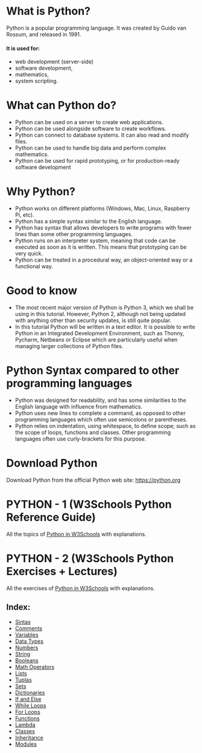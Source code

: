 # What is Python?

Python is a popular programming language. It was created by Guido van Rossum, and released in 1991.

#### It is used for:

- web development (server-side)
- software development,
- mathematics,
- system scripting.

# What can Python do?

- Python can be used on a server to create web applications.
- Python can be used alongside software to create workflows.
- Python can connect to database systems. It can also read and modify files.
- Python can be used to handle big data and perform complex mathematics.
- Python can be used for rapid prototyping, or for production-ready software development

# Why Python?

- Python works on different platforms (Windows, Mac, Linux, Raspberry Pi, etc).
- Python has a simple syntax similar to the English language.
- Python has syntax that allows developers to write programs with fewer lines than some other programming languages.
- Python runs on an interpreter system, meaning that code can be executed as soon as it is written. This means that prototyping can be very quick.
- Python can be treated in a procedural way, an object-oriented way or a functional way.

# Good to know

- The most recent major version of Python is Python 3, which we shall be using in this tutorial. However, Python 2, although not being updated with anything other than security updates, is still quite popular.
- In this tutorial Python will be written in a text editor. It is possible to write Python in an Integrated Development Environment, such as Thonny, Pycharm, Netbeans or Eclipse which are particularly useful when managing larger collections of Python files.

# Python Syntax compared to other programming languages

- Python was designed for readability, and has some similarities to the English language with influence from mathematics.
- Python uses new lines to complete a command, as opposed to other programming languages which often use semicolons or parentheses.
- Python relies on indentation, using whitespace, to define scope; such as the scope of loops, functions and classes. Other programming languages often use curly-brackets for this purpose.

# Download Python

Download Python from the official Python web site: https://python.org

# PYTHON - 1 (W3Schools Python Reference Guide)

All the topics of [Python in W3Schools](https://w3schools.com/python) with explanations.

# PYTHON - 2 (W3Schools Python Exercises + Lectures)

All the exercises of [Python in W3Schools](https://www.w3schools.com/python/exercise.asp)
with explanations.

## Index:

- [Sintax](./src/01_Sintax)
- [Comments](./src/02_Comments)
- [Variables](./src/03_Variables)
- [Data Types](./src/04_Data_Types)
- [Numbers](./src/05_Numbers)
- [String](./src/06_Strings)
- [Booleans](./src/07_Booleans)
- [Math Operators](./src/08_Operators)
- [Lists](./src/09_Lists)
- [Tuplas](./src/10_Tuplas)
- [Sets](./src/11_Sets)
- [Dictionaries](./src/12_Dictionaries)
- [If and Else](./src/13_If_And_Else)
- [While Loops](./src/14_While_Loops)
- [For Loops](./src/15_For_Loops)
- [Functions](./src/16_Functions)
- [Lambda](./src/17_Lambda)
- [Classes](./src/18_Clasess)
- [Inheritance](./src/19_Inheritance)
- [Modules](./src/20_Modules)
